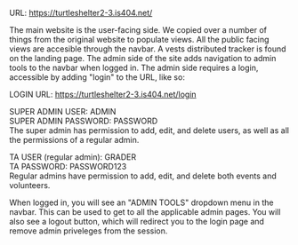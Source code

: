 URL: https://turtleshelter2-3.is404.net/

The main website is the user-facing side. We copied over a number of things from the original website to populate views.
All the public facing views are accesible through the navbar. A vests distributed tracker is found on the landing page.
The admin side of the site adds navigation to admin tools to the navbar when logged in.
The admin side requires a login, accessible by adding "login" to the URL, like so:

LOGIN URL: https://turtleshelter2-3.is404.net/login

SUPER ADMIN USER: ADMIN    
SUPER ADMIN PASSWORD: PASSWORD      
The super admin has permission to add, edit, and delete users, as well as all the permissions of a regular admin.

TA USER (regular admin): GRADER     
TA PASSWORD: PASSWORD123      
Regular admins have permission to add, edit, and delete both events and volunteers.

When logged in, you will see an "ADMIN TOOLS" dropdown menu in the navbar. This can be used to get to all the applicable admin pages. 
You will also see a logout button, which will redirect you to the login page and remove admin priveleges from the session.
